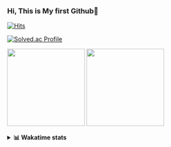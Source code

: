 ### Hi, This is My first Github👋
[![Hits](https://hits.seeyoufarm.com/api/count/incr/badge.svg?url=https%3A%2F%2Fgithub.com%2FJonghyun-Park1027&count_bg=%2379C83D&title_bg=%23555555&icon=&icon_color=%23E7E7E7&title=hits&edge_flat=false)](https://hits.seeyoufarm.com)
<br>

[![Solved.ac Profile](http://mazassumnida.wtf/api/v2/generate_badge?boj=ppjjhh1027)](https://solved.ac/ppjjhh1027/)

<p>
  <img height="180em" src="https://github-readme-stats-eight-rho-29.vercel.app/api?username=Jonghyun-Park1027&show_icons=true&include_all_commits=true&bg_color=30,e96443,904e95&title_color=fff&text_color=fff">
  <img height="180em" src="https://github-readme-stats-eight-rho-29.vercel.app/api/top-langs/?username=Jonghyun-Park1027&layout=compact&bg_color=30,e96443,904e95&title_color=fff&text_color=fff">


</p>
<details>
<summary><b>📊 Wakatime stats</b><br></summary>
<div>
<hr/>




<!--START_SECTION:waka-->
![Code Time](http://img.shields.io/badge/Code%20Time-84%20hrs%2047%20mins-blue)

![Profile Views](http://img.shields.io/badge/Profile%20Views-10-blue)

**🐱 My GitHub Data** 

> 🏆 77 Contributions in the Year 2023
 > 
> 📦 67.6 kB Used in GitHub's Storage 
 > 
> 🚫 Not Opted to Hire
 > 
> 📜 8 Public Repositories 
 > 
> 🔑 5 Private Repositories  
 > 
**I'm an Early 🐤** 

```text
🌞 Morning    14 commits     ██░░░░░░░░░░░░░░░░░░░░░░░   10.69% 
🌆 Daytime    77 commits     ██████████████░░░░░░░░░░░   58.78% 
🌃 Evening    34 commits     ██████░░░░░░░░░░░░░░░░░░░   25.95% 
🌙 Night      6 commits      █░░░░░░░░░░░░░░░░░░░░░░░░   4.58%

```
📅 **I'm Most Productive on Sunday** 

```text
Monday       8 commits      █░░░░░░░░░░░░░░░░░░░░░░░░   6.11% 
Tuesday      7 commits      █░░░░░░░░░░░░░░░░░░░░░░░░   5.34% 
Wednesday    5 commits      █░░░░░░░░░░░░░░░░░░░░░░░░   3.82% 
Thursday     5 commits      █░░░░░░░░░░░░░░░░░░░░░░░░   3.82% 
Friday       24 commits     ████░░░░░░░░░░░░░░░░░░░░░   18.32% 
Saturday     39 commits     ███████░░░░░░░░░░░░░░░░░░   29.77% 
Sunday       43 commits     ████████░░░░░░░░░░░░░░░░░   32.82%

```


📊 **This Week I Spent My Time On** 

```text
⌚︎ Time Zone: Asia/Seoul

💬 Programming Languages: 
Jupyter                  9 hrs 42 mins       ████████████████████░░░░░   82.34% 
Markdown                 58 mins             ██░░░░░░░░░░░░░░░░░░░░░░░   8.24% 
Python                   37 mins             █░░░░░░░░░░░░░░░░░░░░░░░░   5.31% 
CSV/TSV                  22 mins             ░░░░░░░░░░░░░░░░░░░░░░░░░   3.24% 
GitIgnore file           6 mins              ░░░░░░░░░░░░░░░░░░░░░░░░░   0.87%

🔥 Editors: 
PyCharm                  11 hrs 47 mins      █████████████████████████   100.0%

🐱‍💻 Projects: 
new_codingtest           3 hrs 41 mins       ███████░░░░░░░░░░░░░░░░░░   31.36% 
Codingtest               3 hrs 28 mins       ███████░░░░░░░░░░░░░░░░░░   29.41% 
포디블록                     2 hrs 53 mins       ██████░░░░░░░░░░░░░░░░░░░   24.54% 
English_study_Program    29 mins             █░░░░░░░░░░░░░░░░░░░░░░░░   4.14% 
vision                   28 mins             █░░░░░░░░░░░░░░░░░░░░░░░░   3.98%

💻 Operating System: 
Windows                  11 hrs 47 mins      █████████████████████████   100.0%

```

**I Mostly Code in Jupyter Notebook** 

```text
Jupyter Notebook         6 repos             ███████████████░░░░░░░░░░   60.0% 
Python                   2 repos             █████░░░░░░░░░░░░░░░░░░░░   20.0% 
HTML                     1 repo              ██░░░░░░░░░░░░░░░░░░░░░░░   10.0% 
R                        1 repo              ██░░░░░░░░░░░░░░░░░░░░░░░   10.0%

```



 Last Updated on 22/01/2023 18:41:21 UTC
<!--END_SECTION:waka-->
</details>



